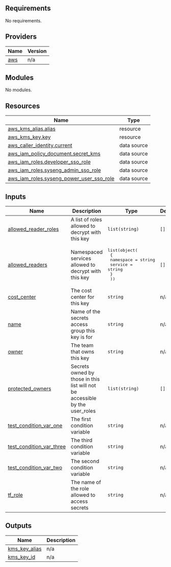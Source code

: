 ## Requirements

No requirements.

## Providers

| Name | Version |
|------|---------|
| <a name="provider_aws"></a> [aws](#provider\_aws) | n/a |

## Modules

No modules.

## Resources

| Name | Type |
|------|------|
| [aws_kms_alias.alias](https://registry.terraform.io/providers/hashicorp/aws/latest/docs/resources/kms_alias) | resource |
| [aws_kms_key.key](https://registry.terraform.io/providers/hashicorp/aws/latest/docs/resources/kms_key) | resource |
| [aws_caller_identity.current](https://registry.terraform.io/providers/hashicorp/aws/latest/docs/data-sources/caller_identity) | data source |
| [aws_iam_policy_document.secret_kms](https://registry.terraform.io/providers/hashicorp/aws/latest/docs/data-sources/iam_policy_document) | data source |
| [aws_iam_roles.developer_sso_role](https://registry.terraform.io/providers/hashicorp/aws/latest/docs/data-sources/iam_roles) | data source |
| [aws_iam_roles.syseng_admin_sso_role](https://registry.terraform.io/providers/hashicorp/aws/latest/docs/data-sources/iam_roles) | data source |
| [aws_iam_roles.syseng_power_user_sso_role](https://registry.terraform.io/providers/hashicorp/aws/latest/docs/data-sources/iam_roles) | data source |

## Inputs

| Name | Description | Type | Default | Required |
|------|-------------|------|---------|:--------:|
| <a name="input_allowed_reader_roles"></a> [allowed\_reader\_roles](#input\_allowed\_reader\_roles) | A list of roles allowed to decrypt with this key | `list(string)` | `[]` | no |
| <a name="input_allowed_readers"></a> [allowed\_readers](#input\_allowed\_readers) | Namespaced services allowed to decrypt with this key | <pre>list(object(<br>    {<br>      namespace = string<br>      service   = string<br>    }<br>  ))</pre> | `[]` | no |
| <a name="input_cost_center"></a> [cost\_center](#input\_cost\_center) | The cost center for this key | `string` | n/a | yes |
| <a name="input_name"></a> [name](#input\_name) | Name of the secrets access group this key is for | `string` | n/a | yes |
| <a name="input_owner"></a> [owner](#input\_owner) | The team that owns this key | `string` | n/a | yes |
| <a name="input_protected_owners"></a> [protected\_owners](#input\_protected\_owners) | Secrets owned by those in this list will not be accessible by the user\_roles | `list(string)` | `[]` | no |
| <a name="input_test_condition_var_one"></a> [test\_condition\_var\_one](#input\_test\_condition\_var\_one) | The first condition variable | `string` | n/a | yes |
| <a name="input_test_condition_var_three"></a> [test\_condition\_var\_three](#input\_test\_condition\_var\_three) | The third condition variable | `string` | n/a | yes |
| <a name="input_test_condition_var_two"></a> [test\_condition\_var\_two](#input\_test\_condition\_var\_two) | The second condition variable | `string` | n/a | yes |
| <a name="input_tf_role"></a> [tf\_role](#input\_tf\_role) | The name of the role allowed to access secrets | `string` | n/a | yes |

## Outputs

| Name | Description |
|------|-------------|
| <a name="output_kms_key_alias"></a> [kms\_key\_alias](#output\_kms\_key\_alias) | n/a |
| <a name="output_kms_key_id"></a> [kms\_key\_id](#output\_kms\_key\_id) | n/a |
